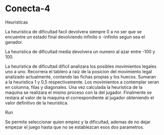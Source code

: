 # Conecta-4

Heuristicas

La heuristica de dificultad facil devolvera siempre 0 a no ser que se encuentre un estado final devolviendo infinito o -infinito segun sea el ganador.

La heuristica de dificultad media devolvera un numero al azar entre -100 y 100.

La heuristica de dificultad dificil analizara los posibles movimientos legales uno a uno. Recorrera el tablero a raiz de la posicion del movimiento legal analizado actualmente, contando las fichas propias y los huecos. Sumaran a la heuristica 1 y 0,5 respectivamente. Los movimientos a contemplar seran en columna, filas y diagonales. Una vez calculada la heuristica de la maquina se realizara el mismo proceso con la del jugador. Finalmente se restara al valor de la maquina el correspondiente al jugador obteniendo el valor definitivo de la heuristica.

Run

Se permite seleccionar quien empiez y la dificultad, ademas de no dejar empezar el juego hasta que no se establezcan esos dos parametros.
